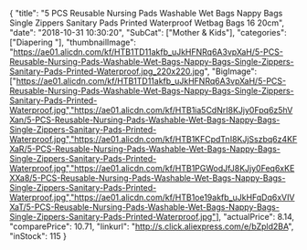 {
	"title": "5 PCS Reusable Nursing Pads Washable Wet Bags Nappy Bags Single Zippers Sanitary Pads Printed Waterproof  Wetbag Bags 16 20cm",
	"date": "2018-10-31 10:30:20",
	"SubCat": ["Mother & Kids"],
	"categories": ["Diapering "],
	"thumbnailImage": "https://ae01.alicdn.com/kf/HTB1TD11akfb_uJkHFNRq6A3vpXaH/5-PCS-Reusable-Nursing-Pads-Washable-Wet-Bags-Nappy-Bags-Single-Zippers-Sanitary-Pads-Printed-Waterproof.jpg_220x220.jpg",
	"BigImage": ["https://ae01.alicdn.com/kf/HTB1TD11akfb_uJkHFNRq6A3vpXaH/5-PCS-Reusable-Nursing-Pads-Washable-Wet-Bags-Nappy-Bags-Single-Zippers-Sanitary-Pads-Printed-Waterproof.jpg","https://ae01.alicdn.com/kf/HTB1ia5CdNrI8KJjy0Fpq6z5hVXan/5-PCS-Reusable-Nursing-Pads-Washable-Wet-Bags-Nappy-Bags-Single-Zippers-Sanitary-Pads-Printed-Waterproof.jpg","https://ae01.alicdn.com/kf/HTB1KFCpdTnI8KJjSszbq6z4KFXaR/5-PCS-Reusable-Nursing-Pads-Washable-Wet-Bags-Nappy-Bags-Single-Zippers-Sanitary-Pads-Printed-Waterproof.jpg","https://ae01.alicdn.com/kf/HTB1PGWodJfJ8KJjy0Feq6xKEXXa8/5-PCS-Reusable-Nursing-Pads-Washable-Wet-Bags-Nappy-Bags-Single-Zippers-Sanitary-Pads-Printed-Waterproof.jpg","https://ae01.alicdn.com/kf/HTB1oe19akfb_uJkHFqDq6xVIVXaT/5-PCS-Reusable-Nursing-Pads-Washable-Wet-Bags-Nappy-Bags-Single-Zippers-Sanitary-Pads-Printed-Waterproof.jpg"],
	"actualPrice": 8.14,
	"comparePrice": 10.71,
	"linkurl": "http://s.click.aliexpress.com/e/bZpld2BA",
	"inStock": 115
}
